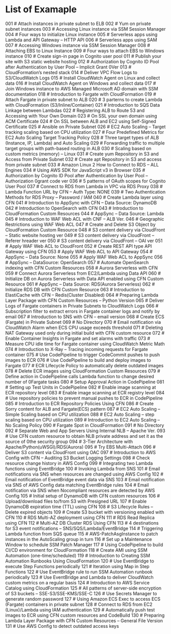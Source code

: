 # List of Examaple 
001  # Attach instances in private subnet to ELB
002  # Yum on private subnet instances
003  # Accessing Linux instance via SSM Session Manager
004  # Four ways to initialize Linux instance
005  # Serverless apps using Lambda and API Gateway – HTTP API
006  # Serverless apps using SAM
007  # Accessing Windows instance via SSM Session Manager
008  # Attaching EBS to Linux Instance
009  # Four ways to attach EBS to Windows instance
010  # Create sign-in page in Cognito user pool
011  # Publish your site with S3 static website hosting
012  # Authorization by Cognito ID Pool after Authentication by User Pool – Implicit Grant 0Ver
013  # CloudFormation’s nested stack
014  # Deliver VPC Flow Logs to S3/CloudWatch Logs
015  # Install CloudWatch Agent on Linux and collect data
016  # Install CloudWatch Agent on Windows and collect data
017  # Join Windows instance to AWS Managed Microsoft AD domain with SSM documentation
018  # Introduction to Fargate with CloudFormation
019  # Attach Fargate in private subnet to ALB
020  # 3 parterns to create Lambda with CloudFormation (S3/Inline/Container)
021  # Introduction to SQS Data Linkage between Lambdas
022  # Registering ALB to Route 53 and Accessing with Your Own Domain
023  # On SSL your own domain using ACM Certificate
024  # On SSL between ALB and EC2 using Self-Signed Certificate
025  # Ansible on Private Subnet
026  # EC2 Auto Scaling – Target tracking scaling based on CPU utilization
027  # Four Predefined Metrics for EC2 Auto Scaling Target Tracking Policy
028  # Three target types of ALB (Instance, IP, Lambda) and Auto Scaling
029  # Forwarding traffic to multiple target groups with path-based routing in ALB
030  # Scaling based on custom metrics (memory) – Linux
031  # Create yum Repository in S3 and Access from Private Subnet
032  # Create apt Repository in S3 and access from private subnet
033  # Amazon Linux 2 How to Connect to RDS – ALL Engines
034  # Using AWS SDK for JavaScript v3 in Browser
035  # Authorization by Cognito ID Pool after Authentication by User Pool – Authorization 0grant code ver
036  # 5 patterns of OAuth scopes for Cognito User Pool
037  # Connect to RDS from Lambda in VPC via RDS Proxy
038  # Lambda Function URL by CFN – Auth Type: NONE
039  # Two Authentication Methods for RDS Proxy – Password / IAM
040  # Create Lambda layer using CFN
041  # Introduction to AppSync with CFN – Data Source: DynamoDB
042  # Introduction to OpenSearch with CFN
043  # Introduction to CloudFormation Custom Resources
044  # AppSync – Data Source: Lambda
045  # Introduction to WAF Web ACL with CNF – ALB Ver.
046  # Geographic Restrictions using WAF Web ACL
047  # Create and Delete S3 Object by CloudFormation Custom Resource
048  # S3 content delivery via CloudFront – Static website hosting ver
049  # S3 content delivery via CloudFront – Referer hreader ver
050  # S3 content delivery via CloudFront – OAI ver
051  # Apply WAF Web ACL to CloudFront
052  # Create REST API type API Gateway using CFN
053  # Apply WAF Web ACL to API Gateway
054  # AppSync – Data Source: None
055  # Apply WAF Web ACL to AppSync
056  # AppSync – DataSource: OpenSearch
057  # Automate OpenSearch indexing with CFN Custom Resources
058  # Aurora Serverless with CFN
059  # Connect Aurora Serverless from EC2/Lambda using Data API
060  # Initialize DB on Aurora Serverless with Data API enabled using CFN Custom Resource
061  # AppSync – Data Source: RDS(Aurora Serverless)
062  # Initialize RDS DB with CFN Custom Resource
063  # Introduction to ElastiCache with CFN – Redis(Cluster Disabled)
064  # Preparing Lambda Layer Package with CFN Custom Resources – Python Version
065  # Deliver Logs of Fargate containers in Private Subnets to CloudWatch Logs
066  # Subscription filter to extract errors in Fargate container logs and notify by email
067  # Introduction to SNS with CFN – email version
068  # Create ECS (Fargate) in Private Subnet
069  # No Directory
070  # Email notification via CloudWatch Alarm when ECS CPU usage exceeds threshold
071  # Deleting NAT Gateway used only during initial build with CFN custom resource
072  # Enable Container Insights in Fargate and set alarms with traffic
073  # Measure CPU idle time for Fargate container using CloudWatch Metric Math
074  # Introduction to X-Ray – Tracing incoming requests for Fargate container
075  # Use CodePipeline to trigger CodeCommit pushes to push images to ECR
076  # Use CodePipeline to build and deploy images to Fargate
077  # ECR Lifecycle Policy to automatically delete outdated images
078  # Delete ECR images using CloudFormation Custom Resources
079  # Define action in CodePipeline calls Lambda function to change desired number of 0Fargate tasks
080  # Setup Approval Action in CodePipeline
081  # Setting up Test Units in CodePipeline
082  # Enable image scanning at ECR repository level
083  # Enable image scanning at ECR registry level
084  # Use repository policies to prevent manual pushes to ECR in CodePipeline
085  # Introduction to ECR Repository Policies Using CFN
086  # Create Sorry content for ALB and Fargate(ECS) pattern
087  # EC2 Auto Scaling – Simple Scaling based on CPU utilization
088  # EC2 Auto Scaling – step scaling based on CPU utilization
089  # Introduction to EC2 Auto Scaling – No Scaling Policy
090  # Fargate Spot in CloudFormation
091  # No Directory
092  # Separate Web and App Servers Using Internal NLB – Apache Ver.
093  # Use CFN custom resource to obtain NLB private address and set it as the source of 0the security group
094  # 3-Tier Architecture with Apache/Python(uWSGI)/RDS(Aurora)
095  # Try EBS Multi-Attach
096  # Deliver S3 content via CloudFront using OAC
097  # Introduction to AWS Config with CFN – Auditing S3 Bucket Logging Settings
098  # Check resource change history in AWS Config
099  # Integrating two Lambda functions using EventBridge
100  # Invoking Lambda from SNS
101  # Email notifications via SNS when resources are changed using AWS Config
102  # Email notification of EventBridge event data via SNS
103  # Email notification via SNS of AWS Config data matching EventBridge rules
104  # Email notification via SNS when Nocompliant resources are detected by AWS Config
105  # Initial setup of DynamoDB with CFN custom resources
106  # Upload/download files to/from S3 with Presigned URL
107  # Enable DynamoDB expiration time (TTL) using CFN
108  # S3 Lifecycle Rules – Delete expired objects
109  # Create S3 bucket with versioning enabled with CFN
110  # RDS Multi-AZ deployment using CFN
111  # RDS Read Replica using CFN
112  # Multi-AZ DB Cluster RDS Using CFN
113  # 4 destinations for S3 event notifications – SNS/SQS/Lambda/EventBridge
114  # Triggering Lambda function from SQS queue
115  # AWS-PatchAsgInstance to patch instances in the AutoScaling group in turn
116  # Set up a Maintenance Window to schedule SSM Patch Manager
117  # Using CodePipeline to build CI/CD environment for CloudFormation
118  # Create AMI using SSM Automation (one-time/scheduled)
119  # Introduction to Creating SSM Automation Runbooks Using CloudFormation
120  # Use EventBridge to execute Step Functions periodically
121  # Iteration using Map in Step Functions
122  # Use EventBridge rule to run SSM Automation runbook periodically
123  # Use EventBridge and Lambda to deliver CloudWatch custom metrics on a regular basis
124  # Introduction to AWS Service Catalog using CloudFormation
125  # All patterns of server-side encryption of S3 buckets – SSE-S3/SSE-KMS/SSE-C
126  # Use Secrets Manager to generate random password
127  # Using Amazon ECS Exec to access ECS (Fargate) containers in private subnet
128  # Connect to RDS from EC2 (Linux)/Lambda using IAM authentication
129  # Automatically push test images to ECR using CFN custom resources and CodeBuild
130  # Preparing Lambda Layer Package with CFN Custom Resources – General File Version
131  # Use AWS Config to detect outdated access keys
